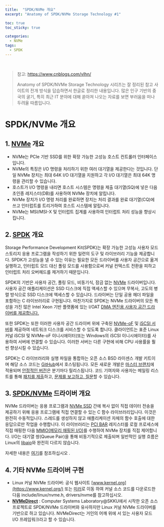 ```yaml
---
title:  "SPDK/NVMe 개요"
excerpt: "Anatomy of SPDK/NVMe Storage Technology #1"

toc: true
toc_sticky: true

categories:
  - NVMe
tags:
  - SPDK
---
```


<br>

> 참고: https://www.cnblogs.com/vlhn/
>
> Anatomy of SPDK/NVMe Storage Technology 시리즈는 잘 정리된 참고 사이트의 전개 방식을 답습하면서 한글로 정리한 내용입니다. 많은 인구 기반의 중국의 굴기, 특히 최근 IT 분야에 대해 쏟아져 나오는 자료를 보면 부러움을 떠나 두려울 따름입니다.
>

# SPDK/NVMe 개요

## **1. [NVMe](http://www.nvmexpress.org/) 개요**

- NVMe는 PCIe 기반 SSD를 위한 확장 가능한 고성능 호스트 컨트롤러 인터페이스입니다.
- NVMe의 특징은 I/O 명령을 처리하기 위한 여러 대기열을 제공한다는 것입니다. 단일 NVMe 장치는 최대 64K I/O 대기열을 지원하고 각 I/O 대기열은 최대 64K 명령을 관리할 수 있습니다.
- 호스트가 I/O 명령을 내리면 호스트 시스템은 명령을 제출 대기열(SQ)에 넣은 다음 초인종 레지스터(DB)를 사용하여 NVMe 장치에 알립니다.
- NVMe 장치가 I/O 명령 처리를 완료하면 장치는 처리 결과를 완료 대기열(CQ)에 쓰고 인터럽트를 트리거하여 호스트 시스템에 알립니다.
- NVMe는 MSI/MSI-X 및 인터럽트 집계를 사용하여 인터럽트 처리 성능을 향상시킵니다.



## **2. [SPDK](http://www.spdk.io/) 개요**

Storage Performance Development Kit(SPDK)는 확장 가능한 고성능 사용자 모드 스토리지 응용 프로그램을 작성하기 위한 일련의 도구 및 라이브러리 기능을 제공합니다. SPDK가 고성능을 낼 수 있는 이유는 필요한 모든 드라이버를 사용자 공간으로 옮겨 실행하고, 인터럽트 모드 대신 폴링 모드를 사용함으로써 커널 컨텍스트 전환을 피하고 인터럽트 처리 오버헤드를 제거하기 때문입니다.

SPDK의 기반은 사용자 공간, 폴링 모드, 비동기식, 잠금 없는 [NVMe](http://www.nvmexpress.org/) 드라이버입니다. 사용자 공간 애플리케이션은 SSD 디스크에 직접 액세스할 수 있으며 무복사, 고도의 병렬 방식으로 SSD 디스크에 액세스할 수 있습니다. 드라이버는 단일 공용 헤더 파일을 포함하는 C 라이브러리로 구현됩니다. 마찬가지로 SPDK는 NVMe 드라이버의 모든 특성을 가진 많은 Intel Xeon 기반 플랫폼에 있는 I/OAT [DMA 엔진용 사용자 공간 드라이버를 제공합니다.](https://en.wikipedia.org/wiki/Direct_memory_access)

또한 SPDK는 또한 이러한 사용자 공간 드라이버 위에 구축된 [NVMe-oF](http://www.nvmexpress.org/nvm-express-over-fabrics-specification-released) 및 [iSCSI 서버](https://en.wikipedia.org/wiki/ISCSI)를 제공하여 네트워크 디스크를 서비스할 수 있도록 합니다. 클라이언트는 표준 Linux 커널 iSCSI 및 NVMe-oF 이니시에이터(또는 Windows의 iSCSI 이니시에이터)를 사용하여 서버에 연결할 수 있습니다. 이러한 서버는 다른 구현에 비해 CPU 사용률을 훨씬 향상시킬 수 있습니다.

SPDK는 C 라이브러리와 실행 파일을 통합하는 오픈 소스 BSD 라이센스 개발 키트이며 해당 소스 코드는 [GitHub](https://github.com/spdk/spdk)에서 호스팅됩니다. 모든 새로운 개발은 [마스터 브랜치](https://github.com/spdk/spdk/tree/master)에 적용되며 [안정적인 버전](https://github.com/spdk/spdk/releases)은 분기마다 릴리스됩니다. 코드 기여자와 사용자는 메일링 리스트를 통해 [패치를 제출](http://www.spdk.io/development/)하고, [문제를 보고하고, 질문](https://github.com/spdk/spdk/issues)할 수 있습니다.



## **3. [SPDK/NVMe](http://www.spdk.io/doc/nvme.html) 드라이버 개요**

NVMe 드라이버는 응용 프로그램과 [NVMe SSD](http://nvmexpress.org/) 간에 복사 없이 직접 데이터 전송을 제공하기 위해 응용 프로그램에 직접 연결할 수 있는 C 함수 라이브러리입니다. 이것은 완전히 수동적입니다. 스레드를 생성하지 않고 애플리케이션 자체의 함수 호출에 대한 응답으로만 작업을 수행합니다. 이 라이브러리는 [PCI BAR](https://en.wikipedia.org/wiki/PCI_configuration_space) 레지스터를 로컬 프로세스에 직접 매핑한 다음 [MMIO(메모리 매핑된 I/O)](https://en.wikipedia.org/wiki/Memory-mapped_I/O)를 수행하여 NVMe 장치를 직접 제어합니다. I/O는 대기열 쌍(Queue Pair)을 통해 비동기적으로 제출되며 일반적인 실행 흐름은 Linux의 [libaio](http://man7.org/linux/man-pages/man2/io_submit.2.html)와 완전히 다르지 않습니다.

자세한 내용은 [여기](http://www.spdk.io/doc/nvme.html)를 참조하십시오 .



## **4. 기타 NVMe 드라이버 구현**

- Linux 커널 NVMe 드라이버: 공식 웹사이트 [www.kernel.org](https://www.kernel.org/) 또는 [미러](https://mirror.tuna.tsinghua.edu.cn/)로 이동 하여 커널 소스 코드를 다운로드한 다음 include/linux/nvme.h, drivers/nvme를 참고하십시오.
- **[NVMeDirect](https://github.com/nvmedirect/nvmedirect)** : Computer Systems Laboratory@SKKU에서 시작한 오픈 소스 프로젝트로 SPDK/NVMe 드라이버와 유사하지만 Linux 커널 NVMe 드라이버를 기반으로 하고 있습니다. NVMeDirect는 거인의 어깨 위에 서 있는 사용자 모드 I/O 프레임워크라고 할 수 있습니다.
